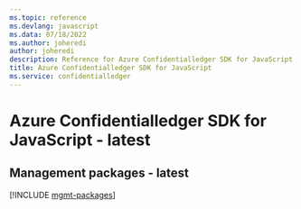 ```yaml
---
ms.topic: reference
ms.devlang: javascript
ms.data: 07/18/2022
ms.author: joheredi
author: joheredi
description: Reference for Azure Confidentialledger SDK for JavaScript
title: Azure Confidentialledger SDK for JavaScript
ms.service: confidentialledger
---
```

# Azure Confidentialledger SDK for JavaScript - latest

## Management packages - latest
[!INCLUDE [mgmt-packages](confidentialledger-mgmt-index.md)]
